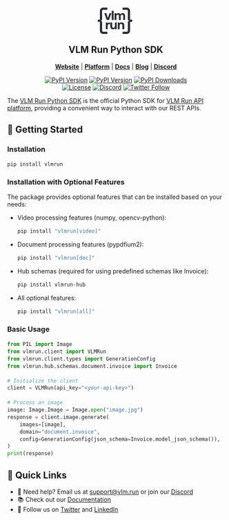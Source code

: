 <div align="center">
<p align="center" style="width: 100%;">
    <img src="https://raw.githubusercontent.com/vlm-run/.github/refs/heads/main/profile/assets/vlm-black.svg" alt="VLM Run Logo" width="80" style="margin-bottom: -5px; color: #2e3138; vertical-align: middle; padding-right: 5px;"><br>
</p>
<h2>VLM Run Python SDK</h2>
<p align="center"><a href="https://docs.vlm.run"><b>Website</b></a> | <a href="https://app.vlm.run/"><b>Platform</b></a> | <a href="https://docs.vlm.run/"><b>Docs</b></a> | <a href="https://docs.vlm.run/blog"><b>Blog</b></a> | <a href="https://discord.gg/AMApC2UzVY"><b>Discord</b></a>
</p>
<p align="center">
<a href="https://pypi.org/project/vlmrun/"><img alt="PyPI Version" src="https://badge.fury.io/py/vlmrun.svg"></a>
<a href="https://pypi.org/project/vlmrun/"><img alt="PyPI Version" src="https://img.shields.io/pypi/pyversions/vlmrun"></a>
<a href="https://www.pepy.tech/projects/vlmrun"><img alt="PyPI Downloads" src="https://img.shields.io/pypi/dm/vlmrun"></a><br>
<a href="https://github.com/vlm-run/vlmrun-python-sdk/blob/main/LICENSE"><img alt="License" src="https://img.shields.io/github/license/vlm-run/vlmrun-python-sdk.svg"></a>
<a href="https://discord.gg/AMApC2UzVY"><img alt="Discord" src="https://img.shields.io/badge/discord-chat-purple?color=%235765F2&label=discord&logo=discord"></a>
<a href="https://twitter.com/vlmrun"><img alt="Twitter Follow" src="https://img.shields.io/twitter/follow/vlmrun.svg?style=social&logo=twitter"></a>
</p>
</div>

The [VLM Run Python SDK](https://pypi.org/project/vlmrun/) is the official Python SDK for [VLM Run API platform](https://docs.vlm.run), providing a convenient way to interact with our REST APIs.


## 🚀 Getting Started

### Installation

```bash
pip install vlmrun
```

### Installation with Optional Features

The package provides optional features that can be installed based on your needs:

- Video processing features (numpy, opencv-python):
  ```bash
  pip install "vlmrun[video]"
  ```

- Document processing features (pypdfium2):
  ```bash
  pip install "vlmrun[doc]"
  ```

- Hub schemas (required for using predefined schemas like Invoice):
  ```bash
  pip install vlmrun-hub
  ```

- All optional features:
  ```bash
  pip install "vlmrun[all]"
  ```

### Basic Usage

```python
from PIL import Image
from vlmrun.client import VLMRun
from vlmrun.client.types import GenerationConfig
from vlmrun.hub.schemas.document.invoice import Invoice

# Initialize the client
client = VLMRun(api_key="<your-api-key>")

# Process an image
image: Image.Image = Image.open("image.jpg")
response = client.image.generate(
    images=[image],
    domain="document.invoice",
    config=GenerationConfig(json_schema=Invoice.model_json_schema()),
)
print(response)
```

## 🔗 Quick Links

* 💬 Need help? Email us at [support@vlm.run](mailto:support@vlm.run) or join our [Discord](https://discord.gg/AMApC2UzVY)
* 📚 Check out our [Documentation](https://docs.vlm.run/)
* 📣 Follow us on [Twitter](https://x.com/vlmrun) and [LinkedIn](https://www.linkedin.com/company/vlm-run)
